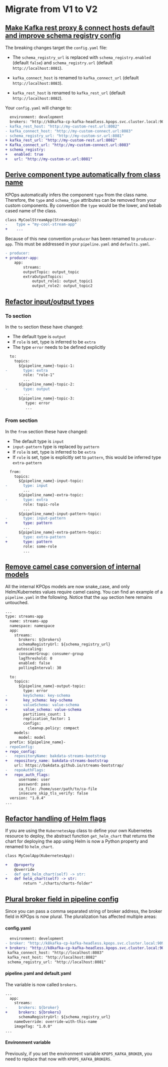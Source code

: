 # Migrate from V1 to V2

## [Make Kafka rest proxy & connect hosts default and improve schema registry config](https://github.com/bakdata/kpops/pull/354)

The breaking changes target the `config.yaml` file:

- The `schema_registry_url` is replaced with `schema_registry.enabled` (default `false`) and `schema_registry.url` (default `http://localhost:8081`).

- `kafka_connect_host` is renamed to `kafka_connect_url` (default `http://localhost:8083`).
- `kafka_rest_host` is renamed to `kafka_rest_url` (default `http://localhost:8082`).

Your `config.yaml` will change to:

```diff
  environment: development
  brokers: "http://k8kafka-cp-kafka-headless.kpops.svc.cluster.local:9092"
- kafka_rest_host: "http://my-custom-rest.url:8082"
- kafka_connect_host: "http://my-custom-connect.url:8083"
- schema_registry_url: "http://my-custom-sr.url:8081"
+ kafka_rest_url: "http://my-custom-rest.url:8082"
+ Kafka_connect_url: "http://my-custom-connect.url:8083"
+ schema_registry:
+   enabled: true
+   url: "http://my-custom-sr.url:8081"
```

## [Derive component type automatically from class name](https://github.com/bakdata/kpops/pull/309)

KPOps automatically infers the component `type` from the class name. Therefore, the `type` and `schema_type` attributes can be removed from your custom components. By convention the `type` would be the lower, and kebab cased name of the class.

```diff
class MyCoolStreamApp(StreamsApp):
-    type = "my-cool-stream-app"
+    ...
```

Because of this new convention `producer` has been renamed to `producer-app`. This must be addressed in your `pipeline.yaml` and `defaults.yaml`.

```diff
- producer:
+ producer-app:
    app:
        streams:
        outputTopic: output_topic
        extraOutputTopics: 
            output_role1: output_topic1
            output_role2: output_topic2
```

## [Refactor input/output types](https://github.com/bakdata/kpops/pull/232)

### To section

In the `to` section these have changed:

- The default type is `output`
- If `role` is set, type is inferred to be `extra`
- The type `error` needs to be defined explicitly

```diff
  to:
    topics:
      ${pipeline_name}-topic-1:
-       type: extra
        role: "role-1"
        ...
      ${pipeline_name}-topic-2:
-       type: output 
        ...
      ${pipeline_name}-topic-3:
         type: error 
         ...
```

### From section

In the `from` section these have changed:

- The default type is `input`
- `input-pattern` type is replaced by `pattern`
- If `role` is set, type is inferred to be `extra`
- If `role` is set, type is explicitly set to `pattern`, this would be inferred type `extra-pattern`

```diff
  from:
    topics:
      ${pipeline_name}-input-topic:
-       type: input
        ...
      ${pipeline_name}-extra-topic:
-       type: extra
        role: topic-role
        ...
      ${pipeline_name}-input-pattern-topic:
-       type: input-pattern 
+       type: pattern
        ...
      ${pipeline_name}-extra-pattern-topic:
-       type: extra-pattern 
+       type: pattern
        role: some-role
        ...
```

## [Remove camel case conversion of internal models](https://github.com/bakdata/kpops/pull/308)

All the internal KPOps models are now snake_case, and only Helm/Kubernetes values require camel casing. You can find an example of a `pipeline.yaml` in the following. Notice that the `app` section here remains untouched.

```diff
...
type: streams-app
  name: streams-app
  namespace: namespace 
  app: 
    streams:
      brokers: ${brokers} 
      schemaRegistryUrl: ${schema_registry_url}
     autoscaling:
      consumerGroup: consumer-group
      lagThreshold: 0
      enabled: false 
      pollingInterval: 30

  to:
    topics:
      ${pipeline_name}-output-topic:
        type: error
-       keySchema: key-schema
+       key_schema: key-schema
-       valueSchema: value-schema
+       value_schema: value-schema
        partitions_count: 1
        replication_factor: 1
        configs:
          cleanup.policy: compact
    models:
      model: model
  prefix: ${pipeline_name}-
- repoConfig:
+ repo_config:
-   repositoryName: bakdata-streams-bootstrap
+   repository_name: bakdata-streams-bootstrap
    url: https://bakdata.github.io/streams-bootstrap/
-   repoAuthFlags: 
+   repo_auth_flags: 
      username: user
      password: pass
      ca_file: /home/user/path/to/ca-file
      insecure_skip_tls_verify: false
  version: "1.0.4"
...
```

## [Refactor handling of Helm flags](https://github.com/bakdata/kpops/pull/319)

If you are using the `KubernetesApp` class to define your own Kubernetes resource to deploy, the abstract function `get_helm_chart` that returns the chart for deploying the app using Helm is now a Python property and renamed to `helm_chart`.

```diff
class MyCoolApp(KubernetesApp):

+   @property
    @override
-   def get_helm_chart(self) -> str:
+   def helm_chart(self) -> str:
        return "./charts/charts-folder"
```

## [Plural broker field in pipeline config](https://github.com/bakdata/kpops/pull/278)

Since you can pass a comma separated string of broker address, the broker field in KPOps is now plural. The pluralization has affected multiple areas:

#### config.yaml

```diff
  environment: development
- broker: "http://k8kafka-cp-kafka-headless.kpops.svc.cluster.local:9092"
+ brokers: "http://k8kafka-cp-kafka-headless.kpops.svc.cluster.local:9092"
 kafka_connect_host: "http://localhost:8083"
 kafka_rest_host: "http://localhost:8082"
 schema_registry_url: "http://localhost:8081"
```

#### pipeline.yaml and default.yaml

The variable is now called `brokers`.

```diff
...
  app:
    streams:
-     brokers: ${broker}
+     brokers: ${brokers}
      schemaRegistryUrl: ${schema_registry_url}
    nameOverride: override-with-this-name
    imageTag: "1.0.0"
...
```

#### Environment variable

Previously, if you set the environment variable `KPOPS_KAFKA_BROKER`, you need to replace that now with `KPOPS_KAFKA_BROKERS`.
